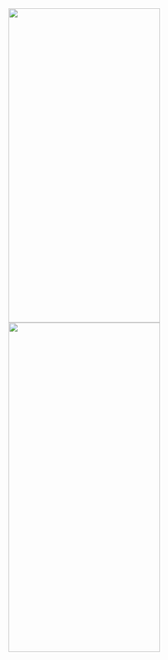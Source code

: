 <img src="https://github.com/gaurav-afk/RestartApp/assets/65609530/8e007941-2c61-419f-ad4e-74dc3c4c7fe1" width="300" height="620">
<img src="https://github.com/gaurav-afk/RestartApp/assets/65609530/509e8c66-c8d4-4878-bfe3-ea2597f0434b" width="300" height="650">

